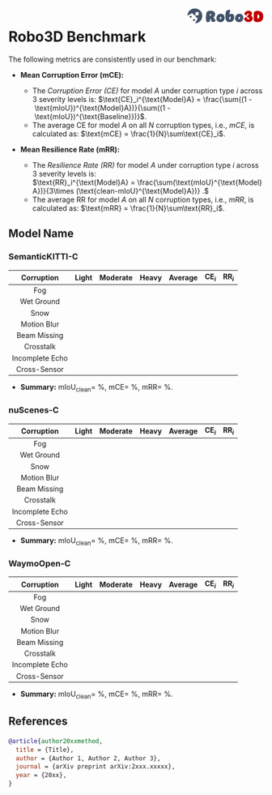 <img src="../figs/logo2.png" align="right" width="30%">

# Robo3D Benchmark

The following metrics are consistently used in our benchmark:

- **Mean Corruption Error (mCE):**
  - The *Corruption Error (CE)* for model $A$ under corruption type $i$ across 3 severity levels is:
  $\text{CE}_i^{\text{Model}A} = \frac{\sum((1 - \text{mIoU})^{\text{Model}A})}{\sum((1 - \text{mIoU})^{\text{Baseline}})}$.
  - The average CE for model $A$ on all $N$ corruption types, i.e., *mCE*, is calculated as: $\text{mCE} = \frac{1}{N}\sum\text{CE}_i$.
  
- **Mean Resilience Rate (mRR):**
  - The *Resilience Rate (RR)* for model $A$ under corruption type $i$ across 3 severity levels is:
  $\text{RR}_i^{\text{Model}A} = \frac{\sum(\text{mIoU}^{\text{Model}A})}{3\times (\text{clean-mIoU}^{\text{Model}A})} .$
  - The average RR for model $A$ on all $N$ corruption types, i.e., *mRR*, is calculated as: $\text{mRR} = \frac{1}{N}\sum\text{RR}_i$.


## Model Name

### SemanticKITTI-C

| Corruption      | Light | Moderate | Heavy | Average | $\text{CE}_i$ | $\text{RR}_i$ |
| :-------------: | :---: | :------: | :---: | :-----: | :-----------: | :-----------: |
| Fog             |
| Wet Ground      |
| Snow            |
| Motion Blur     |
| Beam Missing    |
| Crosstalk       |
| Incomplete Echo |
| Cross-Sensor    |

- **Summary:** $\text{mIoU}_{\text{clean}} =$ %, $\text{mCE} =$ %, $\text{mRR} =$ %.


### nuScenes-C

| Corruption      | Light | Moderate | Heavy | Average | $\text{CE}_i$ | $\text{RR}_i$ |
| :-------------: | :---: | :------: | :---: | :-----: | :-----------: | :-----------: |
| Fog             |
| Wet Ground      |
| Snow            |
| Motion Blur     |
| Beam Missing    |
| Crosstalk       |
| Incomplete Echo |
| Cross-Sensor    |

- **Summary:** $\text{mIoU}_{\text{clean}} =$ %, $\text{mCE} =$ %, $\text{mRR} =$ %.


### WaymoOpen-C

| Corruption      | Light | Moderate | Heavy | Average | $\text{CE}_i$ | $\text{RR}_i$ |
| :-------------: | :---: | :------: | :---: | :-----: | :-----------: | :-----------: |
| Fog             |
| Wet Ground      |
| Snow            |
| Motion Blur     |
| Beam Missing    |
| Crosstalk       |
| Incomplete Echo |
| Cross-Sensor    |

- **Summary:** $\text{mIoU}_{\text{clean}} =$ %, $\text{mCE} =$ %, $\text{mRR} =$ %.


## References

```bib
@article{author20xxmethod,
  title = {Title},
  author = {Author 1, Author 2, Author 3},
  journal = {arXiv preprint arXiv:2xxx.xxxxx},
  year = {20xx},
}
```

